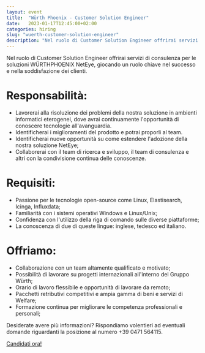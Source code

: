 ```yaml
---
layout: event
title:  "Würth Phoenix - Customer Solution Engineer"
date:   2023-01-17T12:45:00+02:00
categories: hiring
slug: "wuerth-customer-solution-engineer"
description: "Nel ruolo di Customer Solution Engineer offrirai servizi di consulenza per le soluzioni WÜRTHPHOENIX NetEye, giocando un ruolo chiave nel successo e nella soddisfazione dei clienti."
---
```


Nel ruolo di Customer Solution Engineer offrirai servizi di consulenza per le soluzioni WÜRTHPHOENIX NetEye, giocando un ruolo chiave nel successo e nella soddisfazione dei clienti.

# Responsabilità:
- Lavorerai alla risoluzione dei problemi della nostra soluzione in ambienti informatici eterogenei, dove avrai continuamente l'opportunità di conoscere tecnologie all'avanguardia.
- Identificherai i miglioramenti del prodotto e potrai proporli al team.
- Identificherai nuove opportunità su come estendere l'adozione della nostra soluzione NetEye;
- Collaborerai con il team di ricerca e sviluppo, il team di consulenza e altri con la condivisione continua delle conoscenze.

# Requisiti:
- Passione per le tecnologie open-source come Linux, Elastisearch, Icinga, Influxdata;
- Familiarità con i sistemi operativi Windows e Linux/Unix;
- Confidenza con l'utilizzo della riga di comando sulle diverse piattaforme;
- La conoscenza di due di queste lingue: inglese, tedesco ed italiano.

# Offriamo:
- Collaborazione con un team altamente qualificato e motivato; 
- Possibilità di lavorare su progetti internazionali all'interno del Gruppo Würth;
- Orario di lavoro flessibile e opportunità di lavorare da remoto;
- Pacchetti retributivi competitivi e ampia gamma di beni e servizi di Welfare;
- Formazione continua per migliorare le competenza professionali e personali;

Desiderate avere più informazioni? Rispondiamo volentieri ad eventuali domande riguardanti la posizione al numero +39 0471 564115.

<a class="btn btn-primary text-white btn-lg mt-3" target="_blank" href="https://www.wuerth-phoenix.com/it/footer/carriera/invia-candidatura?tx_powermail_pi1%5Bselected_position%5D=Customer%20Solution%20Engineer&cHash=19fee88fb37e4060df4b4b8bd6905689">Candidati ora!</a>